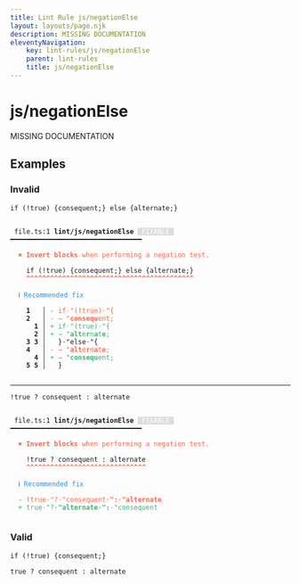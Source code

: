 ```yaml
---
title: Lint Rule js/negationElse
layout: layouts/page.njk
description: MISSING DOCUMENTATION
eleventyNavigation:
	key: lint-rules/js/negationElse
	parent: lint-rules
	title: js/negationElse
---
```


# js/negationElse

MISSING DOCUMENTATION

<!-- EVERYTHING BELOW IS AUTOGENERATED. SEE SCRIPTS FOLDER FOR UPDATE SCRIPTS hash(a91fb11a06f5dd3fea7a803134bccfdda3200a0a) -->

## Examples
### Invalid
<pre class="language-text"><code class="language-text"><span class="token keyword">if</span> <span class="token punctuation">(</span><span class="token operator">!</span><span class="token boolean">true</span><span class="token punctuation">)</span> <span class="token punctuation">{</span><span class="token function">consequent</span><span class="token punctuation">;</span><span class="token punctuation">}</span> <span class="token keyword">else</span> <span class="token punctuation">{</span><span class="token function">alternate</span><span class="token punctuation">;</span><span class="token punctuation">}</span></code></pre>
<pre class="language-text"><code class="language-text">
 <span style="text-decoration-style: dotted;">file.ts:1</span> <strong>lint/js/negationElse</strong> <span style="color: white; background-color: #ddd;"> FIXABLE </span> ━━━━━━━━━━━━━━━━━━━━━━━━━━━━━━━━━

  <strong><span style="color: Tomato;">✖ </span></strong><span style="color: Tomato;"><strong>Invert blocks</strong></span><span style="color: Tomato;"> when performing a negation test.</span>

    <span class="token keyword">if</span> <span class="token punctuation">(</span><span class="token operator">!</span><span class="token boolean">true</span><span class="token punctuation">)</span> <span class="token punctuation">{</span><span class="token function">consequent</span><span class="token punctuation">;</span><span class="token punctuation">}</span> <span class="token keyword">else</span> <span class="token punctuation">{</span><span class="token function">alternate</span><span class="token punctuation">;</span><span class="token punctuation">}</span>
    <span style="color: Tomato;"><strong>^</strong></span><span style="color: Tomato;"><strong>^</strong></span><span style="color: Tomato;"><strong>^</strong></span><span style="color: Tomato;"><strong>^</strong></span><span style="color: Tomato;"><strong>^</strong></span><span style="color: Tomato;"><strong>^</strong></span><span style="color: Tomato;"><strong>^</strong></span><span style="color: Tomato;"><strong>^</strong></span><span style="color: Tomato;"><strong>^</strong></span><span style="color: Tomato;"><strong>^</strong></span><span style="color: Tomato;"><strong>^</strong></span><span style="color: Tomato;"><strong>^</strong></span><span style="color: Tomato;"><strong>^</strong></span><span style="color: Tomato;"><strong>^</strong></span><span style="color: Tomato;"><strong>^</strong></span><span style="color: Tomato;"><strong>^</strong></span><span style="color: Tomato;"><strong>^</strong></span><span style="color: Tomato;"><strong>^</strong></span><span style="color: Tomato;"><strong>^</strong></span><span style="color: Tomato;"><strong>^</strong></span><span style="color: Tomato;"><strong>^</strong></span><span style="color: Tomato;"><strong>^</strong></span><span style="color: Tomato;"><strong>^</strong></span><span style="color: Tomato;"><strong>^</strong></span><span style="color: Tomato;"><strong>^</strong></span><span style="color: Tomato;"><strong>^</strong></span><span style="color: Tomato;"><strong>^</strong></span><span style="color: Tomato;"><strong>^</strong></span><span style="color: Tomato;"><strong>^</strong></span><span style="color: Tomato;"><strong>^</strong></span><span style="color: Tomato;"><strong>^</strong></span><span style="color: Tomato;"><strong>^</strong></span><span style="color: Tomato;"><strong>^</strong></span><span style="color: Tomato;"><strong>^</strong></span><span style="color: Tomato;"><strong>^</strong></span><span style="color: Tomato;"><strong>^</strong></span><span style="color: Tomato;"><strong>^</strong></span><span style="color: Tomato;"><strong>^</strong></span><span style="color: Tomato;"><strong>^</strong></span><span style="color: Tomato;"><strong>^</strong></span><span style="color: Tomato;"><strong>^</strong></span><span style="color: Tomato;"><strong>^</strong></span>

  <strong><span style="color: DodgerBlue;">ℹ </span></strong><span style="color: DodgerBlue;">Recommended fix</span>

  <strong>  </strong><strong>1</strong><strong> </strong><strong> </strong><strong> │ </strong><span style="color: Tomato;">-</span> <span style="color: Tomato;">if</span><span style="color: Tomato;"><span style="opacity: 0.8;">&middot;</span>"</span><span style="color: Tomato;">(</span><span style="color: Tomato;"><strong>!</strong></span><span style="color: Tomato;">true)</span><span style="color: Tomato;"><span style="opacity: 0.8;">&middot;</span>"</span><span style="color: Tomato;">{</span>
  <strong>  </strong><strong>2</strong><strong> </strong><strong> </strong><strong> │ </strong><span style="color: Tomato;">-</span> <span style="color: Tomato;"><span style="opacity: 0.8;">&rarr; </span>"</span><span style="color: Tomato;"><strong>consequ</strong></span><span style="color: Tomato;">ent;</span>
  <strong>  </strong><strong> </strong><strong> </strong><strong>1</strong><strong> │ </strong><span style="color: MediumSeaGreen;">+</span> <span style="color: MediumSeaGreen;">if</span><span style="color: MediumSeaGreen;"><span style="opacity: 0.8;">&middot;</span>"</span><span style="color: MediumSeaGreen;">(true)</span><span style="color: MediumSeaGreen;"><span style="opacity: 0.8;">&middot;</span>"</span><span style="color: MediumSeaGreen;">{</span>
  <strong>  </strong><strong> </strong><strong> </strong><strong>2</strong><strong> │ </strong><span style="color: MediumSeaGreen;">+</span> <span style="color: MediumSeaGreen;"><span style="opacity: 0.8;">&rarr; </span>"</span><span style="color: MediumSeaGreen;"><strong>alt</strong></span><span style="color: MediumSeaGreen;">e</span><span style="color: MediumSeaGreen;"><strong>r</strong></span><span style="color: MediumSeaGreen;">n</span><span style="color: MediumSeaGreen;"><strong>a</strong></span><span style="color: MediumSeaGreen;">t</span><span style="color: MediumSeaGreen;"><strong>e</strong></span><span style="color: MediumSeaGreen;">;</span>
  <strong>  </strong><strong>3</strong><strong> </strong><strong>3</strong><strong> │ </strong>  }<span style="opacity: 0.8;">&middot;</span>"else<span style="opacity: 0.8;">&middot;</span>"{
  <strong>  </strong><strong>4</strong><strong> </strong><strong> </strong><strong> │ </strong><span style="color: Tomato;">-</span> <span style="color: Tomato;"><span style="opacity: 0.8;">&rarr; </span>"</span><span style="color: Tomato;"><strong>alt</strong></span><span style="color: Tomato;">e</span><span style="color: Tomato;"><strong>r</strong></span><span style="color: Tomato;">n</span><span style="color: Tomato;"><strong>a</strong></span><span style="color: Tomato;">t</span><span style="color: Tomato;"><strong>e</strong></span><span style="color: Tomato;">;</span>
  <strong>  </strong><strong> </strong><strong> </strong><strong>4</strong><strong> │ </strong><span style="color: MediumSeaGreen;">+</span> <span style="color: MediumSeaGreen;"><span style="opacity: 0.8;">&rarr; </span>"</span><span style="color: MediumSeaGreen;"><strong>consequ</strong></span><span style="color: MediumSeaGreen;">ent;</span>
  <strong>  </strong><strong>5</strong><strong> </strong><strong>5</strong><strong> │ </strong>  }

</code></pre>

---------------

<pre class="language-text"><code class="language-text"><span class="token operator">!</span><span class="token boolean">true</span> <span class="token punctuation">?</span> <span class="token variable">consequent</span> <span class="token punctuation">:</span> <span class="token variable">alternate</span></code></pre>
<pre class="language-text"><code class="language-text">
 <span style="text-decoration-style: dotted;">file.ts:1</span> <strong>lint/js/negationElse</strong> <span style="color: white; background-color: #ddd;"> FIXABLE </span> ━━━━━━━━━━━━━━━━━━━━━━━━━━━━━━━━━

  <strong><span style="color: Tomato;">✖ </span></strong><span style="color: Tomato;"><strong>Invert blocks</strong></span><span style="color: Tomato;"> when performing a negation test.</span>

    <span class="token operator">!</span><span class="token boolean">true</span> <span class="token punctuation">?</span> <span class="token variable">consequent</span> <span class="token punctuation">:</span> <span class="token variable">alternate</span>
    <span style="color: Tomato;"><strong>^</strong></span><span style="color: Tomato;"><strong>^</strong></span><span style="color: Tomato;"><strong>^</strong></span><span style="color: Tomato;"><strong>^</strong></span><span style="color: Tomato;"><strong>^</strong></span><span style="color: Tomato;"><strong>^</strong></span><span style="color: Tomato;"><strong>^</strong></span><span style="color: Tomato;"><strong>^</strong></span><span style="color: Tomato;"><strong>^</strong></span><span style="color: Tomato;"><strong>^</strong></span><span style="color: Tomato;"><strong>^</strong></span><span style="color: Tomato;"><strong>^</strong></span><span style="color: Tomato;"><strong>^</strong></span><span style="color: Tomato;"><strong>^</strong></span><span style="color: Tomato;"><strong>^</strong></span><span style="color: Tomato;"><strong>^</strong></span><span style="color: Tomato;"><strong>^</strong></span><span style="color: Tomato;"><strong>^</strong></span><span style="color: Tomato;"><strong>^</strong></span><span style="color: Tomato;"><strong>^</strong></span><span style="color: Tomato;"><strong>^</strong></span><span style="color: Tomato;"><strong>^</strong></span><span style="color: Tomato;"><strong>^</strong></span><span style="color: Tomato;"><strong>^</strong></span><span style="color: Tomato;"><strong>^</strong></span><span style="color: Tomato;"><strong>^</strong></span><span style="color: Tomato;"><strong>^</strong></span><span style="color: Tomato;"><strong>^</strong></span><span style="color: Tomato;"><strong>^</strong></span><span style="color: Tomato;"><strong>^</strong></span>

  <strong><span style="color: DodgerBlue;">ℹ </span></strong><span style="color: DodgerBlue;">Recommended fix</span>

  <span style="color: Tomato;">-</span> <span style="color: Tomato;"><strong>!</strong></span><span style="color: Tomato;">true</span><span style="color: Tomato;"><span style="opacity: 0.8;">&middot;</span>"</span><span style="color: Tomato;">?</span><span style="color: Tomato;"><span style="opacity: 0.8;">&middot;</span>"</span><span style="color: Tomato;">consequent</span><span style="color: Tomato;"><strong><span style="opacity: 0.8;">&middot;</span>"</strong></span><span style="color: Tomato;"><strong>:</strong></span><span style="color: Tomato;"><strong><span style="opacity: 0.8;">&middot;</span>"</strong></span><span style="color: Tomato;"><strong>alternate</strong></span>
  <span style="color: MediumSeaGreen;">+</span> <span style="color: MediumSeaGreen;">true</span><span style="color: MediumSeaGreen;"><span style="opacity: 0.8;">&middot;</span>"</span><span style="color: MediumSeaGreen;">?</span><span style="color: MediumSeaGreen;"><strong><span style="opacity: 0.8;">&middot;</span>"</strong></span><span style="color: MediumSeaGreen;"><strong>alternate</strong></span><span style="color: MediumSeaGreen;"><strong><span style="opacity: 0.8;">&middot;</span>"</strong></span><span style="color: MediumSeaGreen;"><strong>:</strong></span><span style="color: MediumSeaGreen;"><span style="opacity: 0.8;">&middot;</span>"</span><span style="color: MediumSeaGreen;">consequent</span>

</code></pre>
### Valid
<pre class="language-text"><code class="language-text"><span class="token keyword">if</span> <span class="token punctuation">(</span><span class="token operator">!</span><span class="token boolean">true</span><span class="token punctuation">)</span> <span class="token punctuation">{</span><span class="token function">consequent</span><span class="token punctuation">;</span><span class="token punctuation">}</span></code></pre>
<pre class="language-text"><code class="language-text"><span class="token boolean">true</span> <span class="token punctuation">?</span> <span class="token variable">consequent</span> <span class="token punctuation">:</span> <span class="token variable">alternate</span></code></pre>
